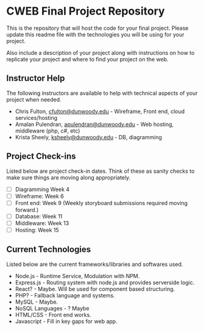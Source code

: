 # CWEB Final Project Repository

This is the repository that will host the code for your final project.  Please update this readme file with the technologies you will be using for your project.  

Also include a description of your project along with instructions on how to replicate your project and where to find your project on the web.
## Instructor Help

The following instructors are available to help with technical aspects of your project when needed.

* Chris Fulton, cfulton@dunwoody.edu  - Wireframe, Front end, cloud services/hosting
* Amalan Pulendran, apulendran@dunwoody.edu - Web hosting, middleware (php, c#, etc)
* Krista Sheely, ksheely@dunwoody.edu - DB, diagramming

## Project Check-ins

Listed below are project check-in dates. Think of these as sanity checks to make sure things are moving along appropriately.

- [ ] Diagramming Week 4
- [ ] Wireframe: Week 6
- [ ] Front end: Week 9 (Weekly storyboard submissions required moving forward.)
- [ ] Database: Week 11
- [ ] Middleware: Week 13
- [ ] Hosting: Week 15

## Current Technologies

Listed below are the current frameworks/libraries and softwares used.

* Node.js - Runtime Service, Modulation with NPM.
* Express.js - Routing system with node.js and provides serverside logic.
* React? - Maybe. Will be used for component based structuring.
* PHP? - Fallback language and systems.
* MySQL - Maybe.
* NoSQL Languages - ? Maybe
* HTML/CSS - Front end works.
* Javascript - Fill in key gaps for web app.